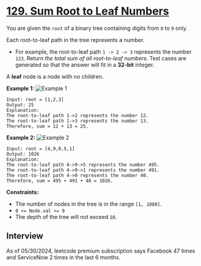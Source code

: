 # [129. Sum Root to Leaf Numbers](https://leetcode.com/problems/sum-root-to-leaf-numbers/)

You are given the `root` of a binary tree containing digits from `0` to `9` only.

Each root-to-leaf path in the tree represents a number.
* For example, the root-to-leaf path `1 -> 2 -> 3` represents the number `123`.
Return _the total sum of all root-to-leaf numbers_. Test cases are generated so that the answer will fit in a **32-bit** integer.

A **leaf** node is a node with no children.

**Example 1:**
![Example 1](https://assets.leetcode.com/uploads/2021/02/19/num1tree.jpg)
```
Input: root = [1,2,3]
Output: 25
Explanation:
The root-to-leaf path 1->2 represents the number 12.
The root-to-leaf path 1->3 represents the number 13.
Therefore, sum = 12 + 13 = 25.
```

**Example 2:**
![Example 2](https://assets.leetcode.com/uploads/2021/02/19/num2tree.jpg)
```
Input: root = [4,9,0,5,1]
Output: 1026
Explanation:
The root-to-leaf path 4->9->5 represents the number 495.
The root-to-leaf path 4->9->1 represents the number 491.
The root-to-leaf path 4->0 represents the number 40.
Therefore, sum = 495 + 491 + 40 = 1026.
```

**Constraints:**
* The number of nodes in the tree is in the range `[1, 1000]`.
* `0 <= Node.val <= 9`
* The depth of the tree will not exceed `10`.

## Interview
As of 05/30/2024, leetcode premium subscription says Facebook 47 times and ServiceNow 2 times in the last 6 months.

